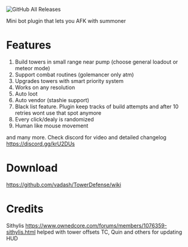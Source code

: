 ![GitHub All Releases](https://img.shields.io/github/downloads/vadash/TowerDefense/total)

Mini bot plugin that lets you AFK with summoner

# Features

1. Build towers in small range near pump (choose general loadout or meteor mode)
2. Support combat routines (golemancer only atm)
3. Upgrades towers with smart priority system
4. Works on any resolution
6. Auto loot
7. Auto vendor (stashie support)
7. Black list feature. Plugin keep tracks of build attempts and after 10 retries wont use that spot anymore
8. Every click/dealy is randomized
9. Human like mouse movement

and many more. Check discord for video and detailed changelog https://discord.gg/krU2DUs

# Download
https://github.com/vadash/TowerDefense/wiki

# Credits
Sithylis https://www.ownedcore.com/forums/members/1076359-sithylis.html helped with tower offsets
TC, Quin and others for updating HUD
